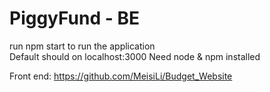 # PiggyFund - BE
run npm start to run the application  
Default should on localhost:3000 Need node & npm installed 

Front end: https://github.com/MeisiLi/Budget_Website 
